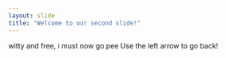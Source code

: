 ```yaml
---
layout: slide
title: "Welcome to our second slide!"
---
```

witty and free, i must now go pee
Use the left arrow to go back!
